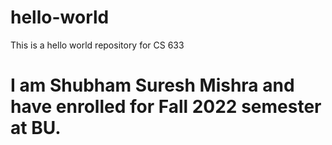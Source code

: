 # hello-world
This is a hello world repository for CS 633
# I am Shubham Suresh Mishra and have enrolled for Fall 2022 semester at BU.
